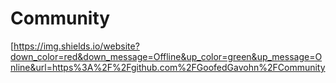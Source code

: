 # Community

[https://img.shields.io/website?down_color=red&down_message=Offline&up_color=green&up_message=Online&url=https%3A%2F%2Fgithub.com%2FGoofedGavohn%2FCommunity
